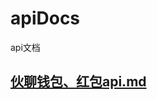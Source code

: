 # apiDocs
api文档

## [伙聊钱包、红包api.md](https://github.com/zys8119/apiDocs/blob/master/%E4%BC%99%E8%81%8A%E9%92%B1%E5%8C%85%E3%80%81%E7%BA%A2%E5%8C%85api.md)
